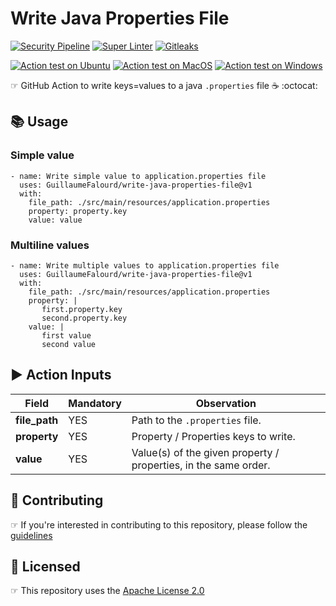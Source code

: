 # Write Java Properties File

<!-- markdownlint-disable MD013 -->
[![Security Pipeline](https://github.com/GuillaumeFalourd/write-java-properties-file/actions/workflows/security-pipeline.yml/badge.svg)](https://github.com/GuillaumeFalourd/write-java-properties-file/actions/workflows/security-pipeline.yml) [![Super Linter](https://github.com/GuillaumeFalourd/write-java-properties-file/actions/workflows/super-linter.yml/badge.svg)](https://github.com/GuillaumeFalourd/write-java-properties-file/actions/workflows/super-linter.yml) [![Gitleaks](https://github.com/GuillaumeFalourd/write-java-properties-file/actions/workflows/gitleaks.yml/badge.svg)](https://github.com/GuillaumeFalourd/write-java-properties-file/actions/workflows/gitleaks.yml)
<!-- markdownlint-disable MD013 -->

<!-- markdownlint-enable MD013 -->
[![Action test on Ubuntu](https://github.com/GuillaumeFalourd/write-java-properties-file/actions/workflows/ubuntu_action_test.yml/badge.svg)](https://github.com/GuillaumeFalourd/write-java-properties-file/actions/workflows/ubuntu_action_test.yml) [![Action test on MacOS](https://github.com/GuillaumeFalourd/write-java-properties-file/actions/workflows/macos_action_test.yml/badge.svg)](https://github.com/GuillaumeFalourd/write-java-properties-file/actions/workflows/macos_action_test.yml) [![Action test on Windows](https://github.com/GuillaumeFalourd/write-java-properties-file/actions/workflows/windows_action_test.yml/badge.svg)](https://github.com/GuillaumeFalourd/write-java-properties-file/actions/workflows/windows_action_test.yml)
<!-- markdownlint-enable MD013 -->

☞ GitHub Action to write keys=values to a java `.properties` file ☕️ :octocat:

## 📚 Usage

### Simple value

```
- name: Write simple value to application.properties file
  uses: GuillaumeFalourd/write-java-properties-file@v1
  with:
    file_path: ./src/main/resources/application.properties
    property: property.key
    value: value
```

### Multiline values

```
- name: Write multiple values to application.properties file
  uses: GuillaumeFalourd/write-java-properties-file@v1
  with:
    file_path: ./src/main/resources/application.properties
    property: |
       first.property.key
       second.property.key
    value: |
       first value
       second value
```

## ▶️ Action Inputs

Field | Mandatory | Observation
------------ | ------------  | -------------
**file_path** | YES | Path to the `.properties` file.
**property** | YES | Property / Properties keys to write.
**value** | YES | Value(s) of the given property / properties, in the same order.

## 🤝 Contributing

☞ If you're interested in contributing to this repository, please follow the [guidelines](https://github.com/GuillaumeFalourd/write-java-properties-file/blob/main/CONTRIBUTING.md)

## 🏅 Licensed

☞ This repository uses the [Apache License 2.0](https://github.com/GuillaumeFalourd/write-java-properties-file/blob/main/LICENSE)

<!-- ### Contribuidores

<a href="https://github.com/GuillaumeFalourd/write-java-properties-file/graphs/contributors">
  <img src="https://contrib.rocks/image?repo=GuillaumeFalourd/write-java-properties-file" />
</a>

(Criado com [contributors-img](https://contrib.rocks)) -->
